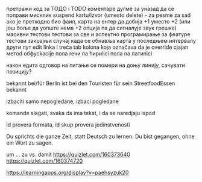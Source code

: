 претражи код за ТОДО i TODO коментаре
дугме за уназад да се поправи мисклик
suspend kartu/izvor (umesto delete) - za pesme za sad
ако је претходно био фаил, карта на ентер да добија +1 уместо +2 (или још боље да уопште нема +2 опција па да сигналује звук грешке)
масивни тестови
тестови за све и аспектно програмирање за феатуре
тестови закрајњи случај када се обнавља карта у последњем интервалу други пут
edit linka i treća tab kolona koja označava da je override
сјаjan метod обфусkacije пола reчи na ћириlici пола na латиnici

након едита одговор на питање се помери на доњу линију, сачувати позицију?

bekannt bei/für
Berlin ist bei den Touristen für sein StreetfoodEssen bekannt


izbaciti samo nepogledane, izbaci pogledane

komande slagati, svaka da ima tekst, i da se naredjaju ispod

id provera formata, id skup provera jedinstvenosti


Du sprichts die ganze Zeit, statt Deutsch zu lernen.
Du bist gegangen, ohne ein Wort zu sagen.

um ... zu     vs.       damit
https://quizlet.com/160373640
https://quizlet.com/160374720


https://learningapps.org/display?v=paehsyzuk20
